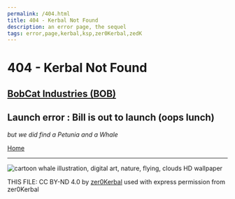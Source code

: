 ```yaml
---
permalink: /404.html
title: 404 - Kerbal Not Found
description: an error page, the sequel
tags: error,page,kerbal,ksp,zer0Kerbal,zedK
---
```

<!-- 404-petunia.md v1.0.3.0
BobCat Industries (BOB)
created: 01 Apr 2022
updated: 15 Jun 2023

TEMPLATE: 404-petunia.md v1.0.4.0
created: 01 Apr 2022
updated: 04 Jun 2023 -->
<script src="https://kit.fontawesome.com/0ea5493613.js" crossorigin="anonymous"></script><i class="fa-solid fa-meteor fa-beat-fade fa-3x" style="--fa-beat-fade-opacity: 0.1; --fa-beat-fade-scale: 1.25;color: #FF7E03" ></i>
# 404 - Kerbal Not Found

## [BobCat Industries (BOB)][mod]

## Launch error : Bill is out to launch (oops lunch)

*but we did find a Petunia and a Whale*

[Home](./index.md)

---

![cartoon whale illustration, digital art, nature, flying, clouds HD wallpaper](https://c4.wallpaperflare.com/wallpaper/24/616/1007/digital-art-illustration-nature-flying-wallpaper-preview.jpg)

THIS FILE: CC BY-ND 4.0 by [zer0Kerbal](https://github.com/zer0Kerbal)
  used with express permission from zer0Kerbal

[mod]: https://www.curseforge.com/kerbal/ksp-mods/BobCatInd "BobCat Industries (BOB)"